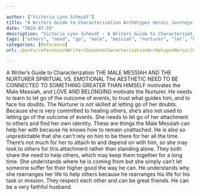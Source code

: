 ```yaml
---

author: ["Victoria Lynn Schmidt"]
title: "A Writers Guide to Characterization Archetypes Heroic Journeys and Other Elements of Dynamic Character Development - part0010_split_047.html"
date: "2024-07-19"
description: "Victoria Lynn Schmidt - A Writers Guide to Characterization Archetypes Heroic Journeys and Other Elements of Dynamic Character Development"
tags: ["others", "need", "go", "male", "messiah", "nurturer", "let", "help", "guide", "outcome", "event", "doubt", "letting", "also", "attachment", "time", "may", "understands", "rearranges", "life", "writer", "characterization", "spiritual", "v", "emotional"]
categories: [Reference]
url: /posts/reference/AWritersGuidetoCharacterizationArchetypesHeroicJourneysandOtherElementsofDynamicCharacterDevelopment-part0010split047html

---
```



A Writer’s Guide to Characterization
 THE MALE MESSIAH AND THE NURTURER
SPIRITUAL VS. EMOTIONAL
The AESTHETIC NEED TO BE CONNECTED TO SOMETHING GREATER THAN HIMSELF motivates the Male Messiah, and LOVE AND BELONGING motivate the Nurturer. He needs to learn to let go of the outcome of events, to trust what guides him, and to face his doubts. The Nurturer is not skilled at letting go of her doubts. Because she is very committed to healing others, she’s also not used to letting go of the outcome of events.
She needs to let go of her attachment to others and find her own identity. These are things the Male Messiah can help her with because he knows how to remain unattached.
He is also so unpredictable that she can’t rely on him to be there for her all the time. There’s not much for her to attach to and depend on with him, so she may look to others for this attachment rather than standing alone.
They both share the need to help others, which may keep them together for a long time. She understands where he is coming from but she simply can’t let someone suffer for their higher good the way he can.
He understands why she rearranges her life to help others because he rearranges his life for his task or mission. They respect each other and can be great friends. He can be a very faithful husband.
